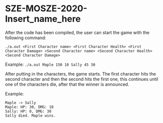 # SZE-MOSZE-2020-Insert_name_here
After the code has been compiled, the user can start the game with the following command:

`./a.out <First Character name> <First Character Health> <First Character Damage> <Second Character name> <Second Character Health> <Second Character Damage>`

  Example: `./a.out Maple 150 10 Sally 45 30`
  
 After putting in the characters, the game starts. The first character hits the second character and then the second hits the first one, this continues until one of the characters die, after that the winner is announced.
  
  Example:
  ```
Maple -> Sally
Maple: HP: 30, DMG: 10
Sally: HP: 0, DMG: 30
Sally died. Maple wins.
```
